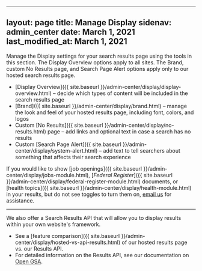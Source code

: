  ---
layout: page
title: Manage Display
sidenav: admin_center
date: March 1, 2021
last_modified_at: March 1, 2021
---

<i class="icon-desktop"></i> Manage the Display settings for your search results page using the tools in this section. The Display Overview options apply to all sites. The Brand, custom No Results page, and Search Page Alert options apply only to our hosted search results page.

* [Display Overview]({{ site.baseurl }}/admin-center/display/display-overview.html) &ndash; decide which types of content will be included in the search results page
* [Brand]({{ site.baseurl }}/admin-center/display/brand.html) &ndash; manage the look and feel of your hosted results page, including font, colors, and logos
* Custom [No Results]({{ site.baseurl }}/admin-center/display/no-results.html) page &ndash; add links and optional text in case a search has no results
* Custom [Search Page Alert]({{ site.baseurl }}/admin-center/display/system-alert.html) &ndash; add text to tell searchers about something that affects their search experience

If you would like to show [job openings]({{ site.baseurl }}/admin-center/display/jobs-module.html), [*Federal Register*]({{ site.baseurl }}/admin-center/display/federal-register-module.html) documents, or [health topics]({{ site.baseurl }}/admin-center/display/health-module.html) in your results, but do not see toggles to turn them on, [email us](mailto:search@support.digitalgov.gov) for assistance.

---

We also offer a Search Results API that will allow you to display results within your own website's framework. 

* See a [feature comparison]({{ site.baseurl }}/admin-center/display/hosted-vs-api-results.html) of our hosted results page vs. our Results API.
* For detailed information on the Results API, see our documentation on [Open GSA](https://open.gsa.gov/api/searchgov-results/).